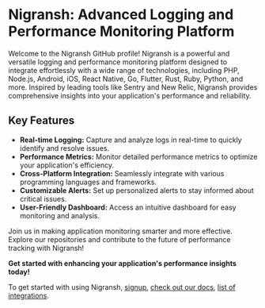 # Nigransh: Advanced Logging and Performance Monitoring Platform

Welcome to the Nigransh GitHub profile! Nigransh is a powerful and versatile logging and performance monitoring platform designed to integrate effortlessly with a wide range of technologies, including PHP, Node.js, Android, iOS, React Native, Go, Flutter, Rust, Ruby, Python, and more. Inspired by leading tools like Sentry and New Relic, Nigransh provides comprehensive insights into your application's performance and reliability.

## Key Features

- **Real-time Logging:** Capture and analyze logs in real-time to quickly identify and resolve issues.
- **Performance Metrics:** Monitor detailed performance metrics to optimize your application's efficiency.
- **Cross-Platform Integration:** Seamlessly integrate with various programming languages and frameworks.
- **Customizable Alerts:** Set up personalized alerts to stay informed about critical issues.
- **User-Friendly Dashboard:** Access an intuitive dashboard for easy monitoring and analysis.

Join us in making application monitoring smarter and more effective. Explore our repositories and contribute to the future of performance tracking with Nigransh!

**Get started with enhancing your application's performance insights today!**

To get started with using Nigransh, [signup](https://nigransh.brighthustle.in), [check out our docs](https://nigransh.brighthustle.in/docs/), [list of integrations](https://nigransh.brighthustle.in/integrations/).

